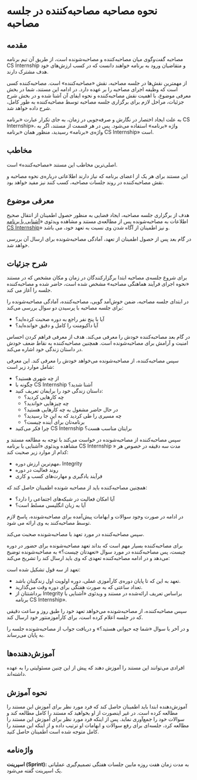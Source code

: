 # نحوه مصاحبه‌ مصاحبه‌کننده در جلسه مصاحبه

## مقدمه

مصاحبه گفت‌وگوی میان مصاحبه‌کننده و مصاحبه‌شونده است، از طریق آن تیم برنامه CS Internship و متقاضیان ورود به برنامه خواهند دانست که در کسب ارزش‌های خود هدف مشترک دارند.

از مهمترین نقش‌ها در جلسه مصاحبه، نقش «مصاحبه‌کننده» است. مصاحبه‌کننده کسی است که وظیفه اجرای مصاحبه را بر عهده دارد. در ادامه این مستند، شما در بخش معرفی موضوع، با اهمیت نقش مصاحبه‌کننده و نحوه ایفای آن آشنا شده و در بخش شرح جزئیات، مراحل لازم برای برگزاری جلسه مصاحبه توسط مصاحبه‌کننده به طور کامل، شرح داده خواهد شد.

به علت ایجاد اختصار در نگارش و صرفه‌جویی در زمان، به جای تکرار عبارت «برنامه CS Internship»، واژه «برنامه» استفاده می‌شود. پس در هر قسمت از مستند، اگر به واژه‌ی «برنامه» رسیدید، منظور همان «برنامه CS Internship» است.

## مخاطب

اصلی‌ترین مخاطب این مستند «مصاحبه‌کننده» است.

این مستند برای هر یک از اعضای برنامه که نیاز دارند اطلاعاتی درباره‌ی نحوه مصاحبه و نقش مصاحبه‌کننده در روند جلسات مصاحبه، کسب کنند نیز مفید خواهد بود.

## معرفی موضوع

هدف از برگزاری جلسه مصاحبه، ایجاد فضایی به منظور حصول اطمینان از انتقال صحیح اطلاعات به مصاحبه‌شونده پس از مطالعه‌ی مستند و مشاهده ویدئوی «[آشنایی با برنامه CS Internship](https://mehransystems.sharepoint.com/sites/CSInternship/SitePages/Process-Introduction-to-CS-Internship-Program.aspx)» و نیز اطمینان از آگاه شدن وی نسبت به تعهد خود، می باشد.

در گام بعد پس از حصول اطمینان از تعهد، آمادگی مصاحبه‌شونده برای ارسال آن بررسی خواهد شد.

## شرح جزئیات

برای شروع جلسه‌ی مصاحبه ابتدا برگزارکنندگان در زمان و مکان مشخص که در مستند «نحوه اجرای فرآیند هماهنگی مصاحبه» مشخص شده است، حاضر شده و مصاحبه‌کننده جلسه را آغاز می کند.

در ابتدای جلسه مصاحبه، ضمن خوش‌آمد گویی، مصاحبه‌کننده، آمادگی مصاحبه‌شونده‌ را برای جلسه مصاحبه با پرسیدن دو سوال بررسی می‌کند:

- آیا با پنج نفر راجع به دوره صحبت کرده‌اید؟
- آیا داکیومنت را کامل و دقیق خوانده‌اید؟

در گام بعد مصاحبه‌کننده‌ خودش را معرفی می‌کند. هدف از معرفی فراهم کردن احساس امنیت و آرامش برای مصاحبه‌شونده است. همچنین مصاحبه‌کننده‌ به نقاط ضعف خودش در داستان زندگی خود اشاره می‌کند.

سپس مصاحبه‌کننده، از مصاحبه‌شونده‌ می‌خواهد خودش را معرفی کند. این معرفی شامل موارد زیر است:

- از چه شهری هستید؟
- چگونه با CS Internship آشنا شدید؟
- داستان زندگی خود را برایمان تعریف کنید:
  - چه کارهایی کردید؟
  - چه چیزهایی خواندید؟
  - در حال حاضر مشغول به چه کارهایی هستید؟
  - چه مسیری را طی کردید که به این جا رسیدید؟
  - برنامه‌تان برای آینده چیست؟
- چرا فکر می‌کنید CS Internship برایتان مناسب هست؟

سپس مصاحبه‌کننده‌ از مصاحبه‌شونده در خواست می‌کند با توجه به مطالعه مستند و مشاهده ویدئوی «آشنایی با برنامه CS Internship » مدت سه دقیقه در خصوص هر کدام از موارد زیر صحبت کند:

- مهم‌ترین ارزش دوره، Integrity
- روند فعالیت در دوره
- فرآیند یادگیری و مهارت‌های کسب و کاری

همچنین مصاحبه‌کننده‌ باید از مصاحبه شونده اطمینان حاصل کند که:

- آیا امکان فعالیت در شبکه‌های اجتماعی را دارد؟
- آیا به زبان انگلیسی مسلط است؟

در ادامه در صورت وجود سوالات و ابهامات پیش‌آمده برای مصاحبه‌شونده، پاسخ لازم توسط مصاحبه‌کنند به وی ارائه می شود.

سپس مصاحبه‌کننده‌ در مورد تعهد با مصاحبه‌شونده‌ صحبت می‌کند.

برای مصاحبه‌کننده‌ بسیار مهم است که بداند تعهد مصاحبه‌شونده برای حضور در دوره چیست، پس مصاحبه‌کننده‌ در مورد سوال «تعهدتان چیست؟» به مصاحبه‌شونده‌ توضیح می‌دهد و در ادامه مصاحبه‌کننده‌ تعهدی که وی باید ارسال کند را تشریح می‌کند:

تعهد از سه قول تشکیل شده‌ است:

- تعهد به این که تا پایان دوره‌ی کارآموزی عملی، دوره اولویت اول زندگیتان باشد.
- تعداد ساعتی که به صورت هفتگی برای دوره وقت می‌گذارید.
- برداشتتان از Integrity براساس تعریف ارائه‌شده در مستند و ویدئوی «آشنایی با برنامه CS Internship».

سپس مصاحبه‌کننده، از مصاحبه‌شونده‌ می‌خواهد تعهد خود را طبق روز و ساعت دقیقی که در جلسه اعلام کرده است، برای کارآموزمنتور خود ارسال کند.

و در آخر با سوال «شما چه حیوانی هستید؟» و دریافت جواب از مصاحبه‌شونده جلسه را به پایان می‌رساند.

## آموزش‌دهنده‌ها

افرادی می‌توانند این مستند را آموزش دهند که پیش از این چنین مسئولیتی را به عهده داشته‌اند.

## نحوه آموزش

آموزش‌دهنده ابتدا باید اطمینان حاصل کند که فرد مورد نظر برای آموزش این مستند را مطالعه کرده است. در غیر اینصورت از او بخواهید که مستند را کامل مطالعه کند و سوالات خود را جمع‌آوری نماید. پس از اینکه فرد مورد نظر برای آموزش این مستند را مطالعه کرد، جلسه‌ای برای رفع سوالات و ابهامات او ترتیب داده و از اینکه این مستند را کامل متوجه شده است اطمینان حاصل کنید.

## واژه‌نامه

**اسپرینت (Sprint):** به مدت زمان هفت روزه مابین جلسات هفتگی تصمیم‌گیری عملیاتی یک اسپرینت گفته می‌شود.

